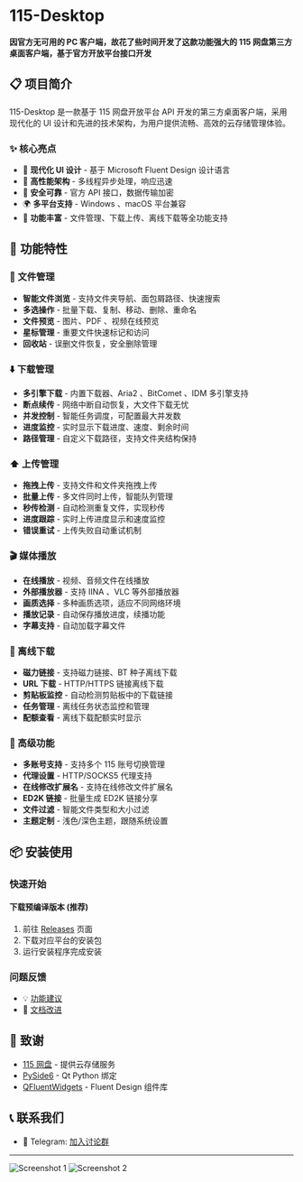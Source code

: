 # 115-Desktop


**因官方无可用的 PC 客户端，故花了些时间开发了这款功能强大的 115 网盘第三方桌面客户端，基于官方开放平台接口开发**





## 📋 项目简介

115-Desktop 是一款基于 115 网盘开放平台 API 开发的第三方桌面客户端，采用现代化的 UI 设计和先进的技术架构，为用户提供流畅、高效的云存储管理体验。

### ✨ 核心亮点

- 🎨 **现代化 UI 设计** - 基于 Microsoft Fluent Design 设计语言
- 🚀 **高性能架构** - 多线程异步处理，响应迅速
- 🔐 **安全可靠** - 官方 API 接口，数据传输加密
- 🌍 **多平台支持** - Windows 、macOS 平台兼容
- 🎯 **功能丰富** - 文件管理、下载上传、离线下载等全功能支持

## 🚀 功能特性

### 📁 文件管理

- **智能文件浏览** - 支持文件夹导航、面包屑路径、快速搜索
- **多选操作** - 批量下载、复制、移动、删除、重命名
- **文件预览** - 图片、PDF 、视频在线预览
- **星标管理** - 重要文件快速标记和访问
- **回收站** - 误删文件恢复，安全删除管理

### ⬇️ 下载管理

- **多引擎下载** - 内置下载器、Aria2 、BitComet 、IDM 多引擎支持
- **断点续传** - 网络中断自动恢复，大文件下载无忧
- **并发控制** - 智能任务调度，可配置最大并发数
- **进度监控** - 实时显示下载进度、速度、剩余时间
- **路径管理** - 自定义下载路径，支持文件夹结构保持

### ⬆️ 上传管理

- **拖拽上传** - 支持文件和文件夹拖拽上传
- **批量上传** - 多文件同时上传，智能队列管理
- **秒传检测** - 自动检测重复文件，实现秒传
- **进度跟踪** - 实时上传进度显示和速度监控
- **错误重试** - 上传失败自动重试机制

### 🎬 媒体播放

- **在线播放** - 视频、音频文件在线播放
- **外部播放器** - 支持 IINA 、VLC 等外部播放器
- **画质选择** - 多种画质选项，适应不同网络环境
- **播放记录** - 自动保存播放进度，续播功能
- **字幕支持** - 自动加载字幕文件

### 📡 离线下载

- **磁力链接** - 支持磁力链接、BT 种子离线下载
- **URL 下载** - HTTP/HTTPS 链接离线下载
- **剪贴板监控** - 自动检测剪贴板中的下载链接
- **任务管理** - 离线任务状态监控和管理
- **配额查看** - 离线下载配额实时显示

### 🔧 高级功能

- **多账号支持** - 支持多个 115 账号切换管理
- **代理设置** - HTTP/SOCKS5 代理支持
- **在线修改扩展名** - 支持在线修改文件扩展名
- **ED2K 链接** - 批量生成 ED2K 链接分享
- **文件过滤** - 智能文件类型和大小过滤
- **主题定制** - 浅色/深色主题，跟随系统设置






## 📦 安装使用



### 快速开始

#### 下载预编译版本 (推荐)

1. 前往 [Releases]( https://115-desktop.feishu.cn/wiki/CLuiwivFjiKDSTk9QuzcXXDbn6f) 页面
2. 下载对应平台的安装包
3. 运行安装程序完成安装



### 问题反馈

- 💡 [功能建议]( https://github.com/Shimily-3/115-Desktop)
- 📖 [文档改进]( https://115-desktop.feishu.cn/wiki/BEutwTQIjiQZ1nkprEWcSzQYnW3)



## 🙏 致谢

- [115 网盘]( https://115.com/) - 提供云存储服务
- [PySide6]( https://wiki.qt.io/Qt_for_Python) - Qt Python 绑定
- [QFluentWidgets]( https://github.com/zhiyiYo/PyQt-Fluent-Widgets) - Fluent Design 组件库

## 📞 联系我们

- 💬 Telegram: [加入讨论群]( https://t.me/PikPak_By_Shimily)

---
![Screenshot 1]( https://i.imgur.com/MdKZ1t6.png)
![Screenshot 2]( https://i.imgur.com/5w3rYso.png)
